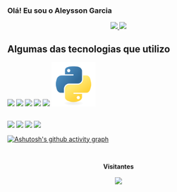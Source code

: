 ### Olá! Eu sou o Aleysson Garcia


<div align="center" display="Flex">
 <a href="https://github.com/aleyssongarcia">
  <img height="150em" src="https://github-readme-stats.vercel.app/api?username=aleyssongarcia&show_icons=true&theme=radical&include_all_commits=true"/>
  <img height="120em" src="https://github-readme-stats.vercel.app/api/top-langs/?username=aleyssongarcia&theme=radical&layout=compact"/>
 </a>
</div>

## Algumas das tecnologias que utilizo

<div align="">
 <img src="https://media3.giphy.com/media/ln7z2eWriiQAllfVcn/200w.webp" width="100">         
 <img src="https://i.giphy.com/media/KzJkzjggfGN5Py6nkT/200.webp" width="100">      
 <img src="https://i.giphy.com/media/IdyAQJVN2kVPNUrojM/200.webp" width="100">
 <img src="https://media.giphy.com/media/XAxylRMCdpbEWUAvr8/200.webp" width="100">
 <img src="https://media.giphy.com/media/fsEaZldNC8A1PJ3mwp/200.webp" width="100">
  <img src="https://raw.githubusercontent.com/devicons/devicon/master/icons/python/python-original.svg" width="100">
</div>

 ##
 
<div> 
  <a href="https://www.youtube.com/channel/UChXhTPAEzhSIYFLbBjHJ-vg" target="_blank"><img src="https://img.shields.io/badge/YouTube-FF0000?style=for-the-badge&logo=youtube&logoColor=white" target="_blank"></a>
  <a href="https://instagram.com/aleyssongarcia" target="_blank"><img src="https://img.shields.io/badge/-Instagram-%23E4405F?style=for-the-badge&logo=instagram&logoColor=white" target="_blank"></a>
  <a href = "mailto:aleyssongarcia@gmail.com"><img src="https://img.shields.io/badge/-Gmail-%23333?style=for-the-badge&logo=gmail&logoColor=white" target="_blank"></a>
  <a href="https://www.linkedin.com/in/aleysson-garcia-844764242/" target="_blank"><img src="https://img.shields.io/badge/-LinkedIn-%230077B5?style=for-the-badge&logo=linkedin&logoColor=white" target="_blank"></a> 
  
</div>

[![Ashutosh's github activity graph](https://github-readme-activity-graph.cyclic.app/graph?username=aleyssongarcia&bg_color=000000&color=1eff00&line=00d5ff&point=07f20b&area=true&hide_border=true)](https://github.com/ashutosh00710/github-readme-activity-graph)

<div align="center">
<br><p align="centre"><b>Visitantes</b></p>  
<p align="center"><img align="center" src="https://profile-counter.glitch.me/{aleyssongarcia}/count.svg" /></p> 
<br>
</div>
